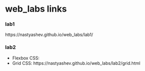 # web_labs links

<h3>lab1</h3>
<p>https://nastyashev.github.io/web_labs/lab1/</p>

<h3>lab2</h3>
<ul>
  <li>Flexbox CSS: </li>
  <li>Grid CSS: https://nastyashev.github.io/web_labs/lab2/grid.html</li>
</ul>
